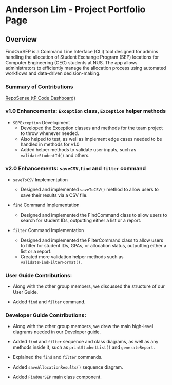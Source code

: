 # Anderson Lim - Project Portfolio Page

## Overview
FindOurSEP is a Command Line Interface (CLI) tool designed for admins handling the allocation of Student Exchange
Program (SEP) locations for Computer Engineering (CEG) students at NUS. The app allows administrators to efficiently
manage the allocation process using automated workflows and data-driven decision-making.

### Summary of Contributions
[RepoSense (tP Code Dashboard)](https://nus-cs2113-ay2425s1.github.io/tp-dashboard/?search=holy-an&breakdown=true&sort=groupTitle%20dsc&sortWithin=title&since=2024-09-20&timeframe=commit&mergegroup=&groupSelect=groupByRepos&checkedFileTypes=docs~functional-code~test-code~other)

### v1.0 Enhancements: `Exception` class, `Exception` helper methods
- `SEPException` Development
  - Developed the Exception classes and methods for the team project to throw whenever needed.
  - Also helped to test, as well as implement edge cases needed to be handled in methods for v1.0
  - Added helper methods to validate user inputs, such as `validateStudentId()` and others.

### v2.0 Enhancements: `saveCSV`,`find` and `filter` command
- `saveToCSV` Implementation
  - Designed and implemented `saveToCSV()` method to allow users to save their results via a CSV file.

- `find` Command Implementation
  - Designed and implemented the FindCommand class to allow users to search for student IDs,
    outputting either a list or a report.
  
- `filter` Command Implementation
  - Designed and implemented the FilterCommand class to allow users to filter for student IDs, GPAs,
    or allocation status, outputting either a list or a report.
  - Created more validation helper methods such as `validateFindFilterFormat()`.

### User Guide Contributions:
- Along with the other group members, we discussed the structure of our User Guide.

- Added `find` and `filter` command.

### Developer Guide Contributions:
- Along with the other group members, we drew the main high-level diagrams needed in our Developer guide.

- Added `find` and `filter` sequence and class diagrams, as well as any methods inside it, such as
  `printStudentList()` and `generateReport`.

- Explained the `find` and `filter` commands.

- Added `saveAllocationResults()` sequence diagram.

- Added `FindOurSEP` main class component.